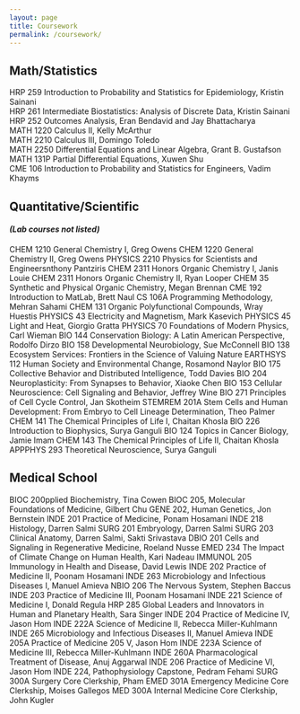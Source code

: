 ```yaml
---
layout: page
title: Coursework
permalink: /coursework/
---
```


## Math/Statistics
HRP 259 Introduction to Probability and Statistics for Epidemiology, Kristin Sainani  
HRP 261 Intermediate Biostatistics: Analysis of Discrete Data, Kristin Sainani  
HRP 252 Outcomes Analysis, Eran Bendavid and Jay Bhattacharya  
MATH 1220 Calculus II, Kelly McArthur  
MATH 2210 Calculus III, Domingo Toledo  
MATH 2250 Differential Equations and Linear Algebra, Grant B. Gustafson  
MATH 131P Partial Differential Equations, Xuwen Shu  
CME 106 Introduction to Probability and Statistics for Engineers, Vadim Khayms  

## Quantitative/Scientific 
#### _(Lab courses not listed)_
CHEM 1210 General Chemistry I, Greg Owens
CHEM 1220 General Chemistry II,  Greg Owens
PHYSICS 2210 Physics for Scientists and Engineersnthony Pantziris
CHEM 2311 Honors Organic Chemistry I, Janis Louie
CHEM 2311 Honors Organic Chemistry II, Ryan Looper
CHEM 35 Synthetic and Physical Organic Chemistry, Megan Brennan
CME 192 Introduction to MatLab, Brett Naul
CS 106A Programming Methodology, Mehran Sahami
CHEM 131 Organic Polyfunctional Compounds, Wray Huestis
PHYSICS 43 Electricity and Magnetism, Mark Kasevich
PHYSICS 45 Light and Heat, Giorgio Gratta 
PHYSICS 70 Foundations of Modern Physics, Carl Wieman
BIO 144 Conservation Biology: A Latin American Perspective, Rodolfo Dirzo
BIO 158 Developmental Neurobiology, Sue McConnell
BIO 138 Ecosystem Services: Frontiers in the Science of Valuing Nature
EARTHSYS 112 Human Society and Environmental Change, Rosamond Naylor
BIO 175 Collective Behavior and Distributed Intelligence, Todd Davies
BIO 204 Neuroplasticity: From Synapses to Behavior, Xiaoke Chen
BIO 153 Cellular Neuroscience: Cell Signaling and Behavior, Jeffrey Wine
BIO 271 Principles of Cell Cycle Control, Jan Skotheim
STEMREM 201A Stem Cells and Human Development: From Embryo to Cell Lineage Determination, Theo Palmer
CHEM 141 The Chemical Principles of Life I, Chaitan Khosla
BIO 226 Introduction to Biophysics, Surya Ganguli
BIO 124 Topics in Cancer Biology, Jamie Imam
CHEM 143 The Chemical Principles of Life II, Chaitan Khosla 
APPPHYS 293 Theoretical Neuroscience, Surya Ganguli

## Medical School
BIOC 200pplied Biochemistry, Tina Cowen
BIOC 205, Molecular Foundations of Medicine, Gilbert Chu
GENE 202, Human Genetics, Jon Bernstein
INDE 201 Practice of Medicine, Ponam Hosamani
INDE 218 Histology, Darren Salmi
SURG 201 Embryology, Darren Salmi 
SURG 203 Clinical Anatomy, Darren Salmi, Sakti Srivastava 
DBIO 201 Cells and Signaling in Regenerative Medicine, Roeland Nusse
EMED 234 The Impact of Climate Change on Human Health, Kari Nadeau 
IMMUNOL 205 Immunology in Health and Disease, David Lewis
INDE 202 Practice of Medicine II, Poonam Hosamani
INDE 263 Microbiology and Infectious Diseases I, Manuel Amieva
NBIO 206 The Nervous System, Stephen Baccus
INDE 203 Practice of Medicine III, Poonam Hosamani
INDE 221 Science of Medicine I, Donald Regula 
HRP 285 Global Leaders and Innovators in Human and Planetary Health, Sara Singer
INDE 204 Practice of Medicine IV, Jason Hom
INDE 222A Science of Medicine II, Rebecca Miller-Kuhlmann
INDE 265 Microbiology and Infectious Diseases II, Manuel Amieva
INDE 205A Practice of Medicine 205 V, Jason Hom
INDE 223A Science of Medicine III, Rebecca Miller-Kuhlmann
INDE 260A Pharmacological Treatment of Disease, Anuj Aggarwal 
INDE 206 Practice of Medicine VI, Jason Hom
INDE 224, Pathophysiology Capstone, Pedram Fehami
SURG 300A Surgery Core Clerkship, Pham
EMED 301A Emergency Medicine Core Clerkship, Moises Gallegos 
MED 300A Internal Medicine Core Clerkship, John Kugler
